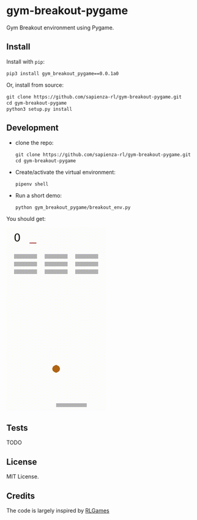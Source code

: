 # gym-breakout-pygame

Gym Breakout environment using Pygame.

## Install

Install with `pip`:

    pip3 install gym_breakout_pygame==0.0.1a0
    
Or, install from source:

    git clone https://github.com/sapienza-rl/gym-breakout-pygame.git
    cd gym-breakout-pygame
    python3 setup.py install

## Development

- clone the repo:

      git clone https://github.com/sapienza-rl/gym-breakout-pygame.git
      cd gym-breakout-pygame
    
- Create/activate the virtual environment:

      pipenv shell
    
- Run a short demo:

      python gym_breakout_pygame/breakout_env.py
      
You should get:

![](docs/breakout-example.gif)

## Tests

TODO

## License

MIT License.

## Credits

The code is largely inspired by [RLGames](https://github.com/iocchi/RLGames.git)

